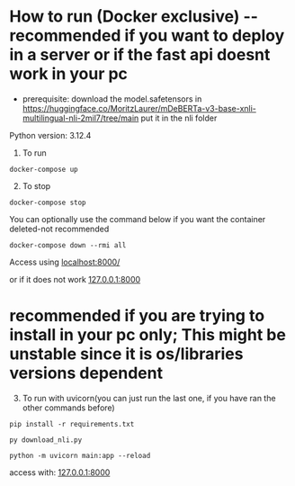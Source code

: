 # How to run (Docker exclusive) -- recommended if you want to deploy in a server or if the fast api doesnt work in your pc

- prerequisite:
download the model.safetensors in https://huggingface.co/MoritzLaurer/mDeBERTa-v3-base-xnli-multilingual-nli-2mil7/tree/main
put it in the nli folder

Python version: 3.12.4
1. To run
```
docker-compose up
```


2. To stop 
```
docker-compose stop
```

You can optionally use the command below if you want the container deleted-not recommended
```
docker-compose down --rmi all
```

Access using
[localhost:8000/](http://localhost:8000/)

or if it does not work
[127.0.0.1:8000](http://127.0.0.1:8000/)



# recommended if you are trying to install in your pc only; This might be unstable since it is os/libraries versions dependent

3. To run with uvicorn(you can just run the last one, if you have ran the other commands before)
```
pip install -r requirements.txt

py download_nli.py

python -m uvicorn main:app --reload
```
access with: 
[127.0.0.1:8000](http://127.0.0.1:8000/)
